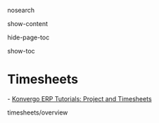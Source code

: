 nosearch  

show-content  

hide-page-toc  

show-toc  

# Timesheets

<div class="seealso">

\- [Konvergo ERP Tutorials: Project and
Timesheets](https://www.odoo.com/slides/project-and-timesheets-21)

</div>

<div class="toctree" titlesonly="">

timesheets/overview

</div>
